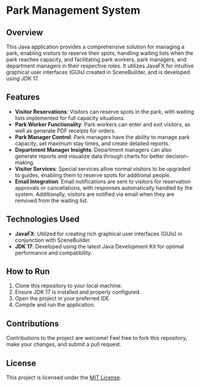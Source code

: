 # Park Management System

## Overview
This Java application provides a comprehensive solution for managing a park, enabling visitors to reserve their spots, handling waiting lists when the park reaches capacity, and facilitating park workers, park managers, and department managers in their respective roles. It utilizes JavaFX for intuitive graphical user interfaces (GUIs) created in SceneBuilder, and is developed using JDK 17.

## Features
- **Visitor Reservations**: Visitors can reserve spots in the park, with waiting lists implemented for full capacity situations.
- **Park Worker Functionality**: Park workers can enter and exit visitors, as well as generate PDF receipts for orders.
- **Park Manager Control**: Park managers have the ability to manage park capacity, set maximum stay times, and create detailed reports.
- **Department Manager Insights**: Department managers can also generate reports and visualize data through charts for better decision-making.
- **Visitor Services**: Special services allow normal visitors to be upgraded to guides, enabling them to reserve spots for additional people.
- **Email Integration**: Email notifications are sent to visitors for reservation approvals or cancellations, with responses automatically handled by the system. Additionally, visitors are notified via email when they are removed from the waiting list.

## Technologies Used
- **JavaFX**: Utilized for creating rich graphical user interfaces (GUIs) in conjunction with SceneBuilder.
- **JDK 17**: Developed using the latest Java Development Kit for optimal performance and compatibility.

## How to Run
1. Clone this repository to your local machine.
2. Ensure JDK 17 is installed and properly configured.
3. Open the project in your preferred IDE.
4. Compile and run the application.

## Contributions
Contributions to the project are welcome! Feel free to fork this repository, make your changes, and submit a pull request.

## License
This project is licensed under the [MIT License](LICENSE).
